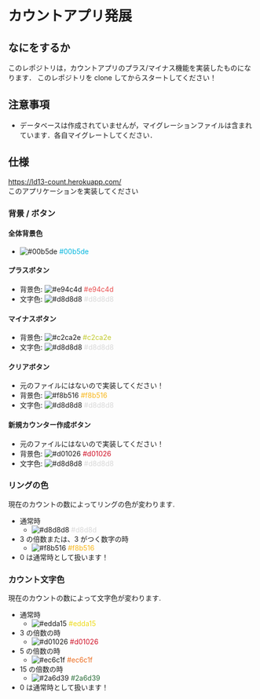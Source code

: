 # カウントアプリ発展

## なにをするか

このレポジトリは，カウントアプリのプラス/マイナス機能を実装したものになります．
このレポジトリを clone してからスタートしてください！

## 注意事項

- データベースは作成されていませんが，マイグレーションファイルは含まれています．各自マイグレートしてください．

## 仕様

https://ld13-count.herokuapp.com/ <br>
このアプリケーションを実装してください

### 背景 / ボタン

#### 全体背景色

- ![#00b5de](https://via.placeholder.com/15/00b5de/000000?text=+) <span style="color: #00b5de; "> #00b5de</span>

#### プラスボタン

- 背景色: ![#e94c4d](https://via.placeholder.com/15/e94c4d/000000?text=+) <span style="color: #e94c4d; "> #e94c4d</span>
- 文字色: ![#d8d8d8](https://via.placeholder.com/15/d8d8d8/000000?text=+) <span style="color: #d8d8d8; "> #d8d8d8</span>

#### マイナスボタン

- 背景色: ![#c2ca2e](https://via.placeholder.com/15/c2ca2e</000000?text=+) <span style="color: #c2ca2e; "> #c2ca2e</span>
- 文字色: ![#d8d8d8](https://via.placeholder.com/15/d8d8d8/000000?text=+)<span style="color: #d8d8d8; "> #d8d8d8</span>

#### クリアボタン

- 元のファイルにはないので実装してください！
- 背景色: ![#f8b516](https://via.placeholder.com/15/f8b516</000000?text=+) <span style="color: #f8b516; "> #f8b516</span>
- 文字色: ![#d8d8d8](https://via.placeholder.com/15/d8d8d8/000000?text=+) <span style="color: #d8d8d8; "> #d8d8d8</span>

#### 新規カウンター作成ボタン

- 元のファイルにはないので実装してください！
- 背景色: ![#d01026](https://via.placeholder.com/15/d01026</000000?text=+) <span style="color: #d01026; "> #d01026</span>
- 文字色: ![#d8d8d8](https://via.placeholder.com/15/d8d8d8/000000?text=+) <span style="color: #d8d8d8; "> #d8d8d8</span>

### リングの色

現在のカウントの数によってリングの色が変わります.

- 通常時
  - ![#d8d8d8](https://via.placeholder.com/15/d8d8d8/000000?text=+) <span style="color:#d8d8d8; "> #d8d8d</span>
- 3 の倍数または、3 がつく数字の時
  - ![#f8b516](https://via.placeholder.com/15/f8b516/000000?text=+) <span style="color: #f8b516; "> #f8b516</span>
- 0 は通常時として扱います！

### カウント文字色

現在のカウントの数によって文字色が変わります.

- 通常時
  - ![#edda15](https://via.placeholder.com/15/edda15</000000?text=+) <span style="color: #edda15; "> #edda15</span>
- 3 の倍数の時
  - ![#d01026](https://via.placeholder.com/15/d01026</000000?text=+) <span style="color: #d01026 ; "> #d01026 </span>
- 5 の倍数の時
  - ![#ec6c1f](https://via.placeholder.com/15/ec6c1f</000000?text=+) <span style="color: #ec6c1f "> #ec6c1f</span>
- 15 の倍数の時
  - ![#2a6d39](https://via.placeholder.com/15/2a6d39</000000?text=+) <span style="color: #2a6d39; "> #2a6d39</span>
- 0 は通常時として扱います！
